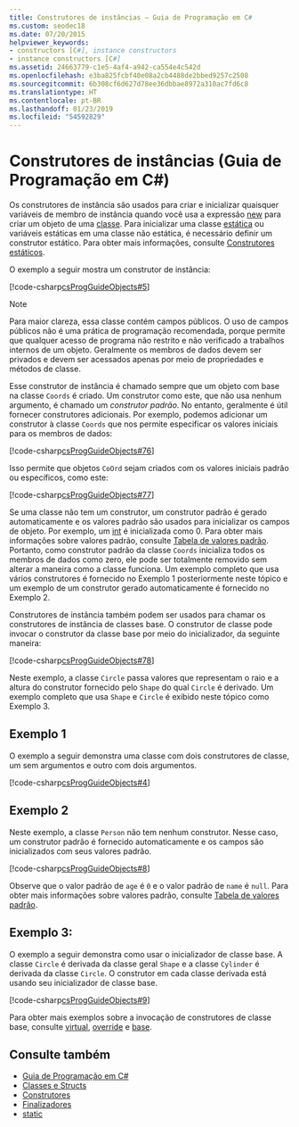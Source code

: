 ```yaml
---
title: Construtores de instâncias – Guia de Programação em C#
ms.custom: seodec18
ms.date: 07/20/2015
helpviewer_keywords:
- constructors [C#], instance constructors
- instance constructors [C#]
ms.assetid: 24663779-c1e5-4af4-a942-ca554e4c542d
ms.openlocfilehash: e3ba825fcbf40e08a2cb4488de2bbed9257c2508
ms.sourcegitcommit: 6b308cf6d627d78ee36dbbae8972a310ac7fd6c8
ms.translationtype: HT
ms.contentlocale: pt-BR
ms.lasthandoff: 01/23/2019
ms.locfileid: "54592829"
---
```

# <a name="instance-constructors-c-programming-guide"></a>Construtores de instâncias (Guia de Programação em C#)
Os construtores de instância são usados para criar e inicializar quaisquer variáveis de membro de instância quando você usa a expressão [new](../../../csharp/language-reference/keywords/new.md) para criar um objeto de uma [classe](../../../csharp/language-reference/keywords/class.md). Para inicializar uma classe [estática](../../../csharp/language-reference/keywords/static.md) ou variáveis estáticas em uma classe não estática, é necessário definir um construtor estático. Para obter mais informações, consulte [Construtores estáticos](../../../csharp/programming-guide/classes-and-structs/static-constructors.md).  
  
 O exemplo a seguir mostra um construtor de instância:  
  
 [!code-csharp[csProgGuideObjects#5](../../../csharp/programming-guide/classes-and-structs/codesnippet/CSharp/instance-constructors_1.cs)]  
  
> [!NOTE]
>  Para maior clareza, essa classe contém campos públicos. O uso de campos públicos não é uma prática de programação recomendada, porque permite que qualquer acesso de programa não restrito e não verificado a trabalhos internos de um objeto. Geralmente os membros de dados devem ser privados e devem ser acessados apenas por meio de propriedades e métodos de classe.  
  
 Esse construtor de instância é chamado sempre que um objeto com base na classe `Coords` é criado. Um construtor como este, que não usa nenhum argumento, é chamado um *construtor padrão*. No entanto, geralmente é útil fornecer construtores adicionais. Por exemplo, podemos adicionar um construtor à classe `Coords` que nos permite especificar os valores iniciais para os membros de dados:  
  
 [!code-csharp[csProgGuideObjects#76](../../../csharp/programming-guide/classes-and-structs/codesnippet/CSharp/instance-constructors_2.cs)]  
  
 Isso permite que objetos `CoOrd` sejam criados com os valores iniciais padrão ou específicos, como este:  
  
 [!code-csharp[csProgGuideObjects#77](../../../csharp/programming-guide/classes-and-structs/codesnippet/CSharp/instance-constructors_3.cs)]  
  
 Se uma classe não tem um construtor, um construtor padrão é gerado automaticamente e os valores padrão são usados para inicializar os campos de objeto. Por exemplo, um [int](../../../csharp/language-reference/keywords/int.md) é inicializada como 0. Para obter mais informações sobre valores padrão, consulte [Tabela de valores padrão](../../../csharp/language-reference/keywords/default-values-table.md). Portanto, como construtor padrão da classe `Coords` inicializa todos os membros de dados como zero, ele pode ser totalmente removido sem alterar a maneira como a classe funciona. Um exemplo completo que usa vários construtores é fornecido no Exemplo 1 posteriormente neste tópico e um exemplo de um construtor gerado automaticamente é fornecido no Exemplo 2.  
  
 Construtores de instância também podem ser usados para chamar os construtores de instância de classes base. O construtor de classe pode invocar o construtor da classe base por meio do inicializador, da seguinte maneira:  
  
 [!code-csharp[csProgGuideObjects#78](../../../csharp/programming-guide/classes-and-structs/codesnippet/CSharp/instance-constructors_4.cs)]  
  
 Neste exemplo, a classe `Circle` passa valores que representam o raio e a altura do construtor fornecido pelo `Shape` do qual `Circle` é derivado. Um exemplo completo que usa `Shape` e `Circle` é exibido neste tópico como Exemplo 3.  
  
## <a name="example-1"></a>Exemplo 1  
 O exemplo a seguir demonstra uma classe com dois construtores de classe, um sem argumentos e outro com dois argumentos.  
  
 [!code-csharp[csProgGuideObjects#4](../../../csharp/programming-guide/classes-and-structs/codesnippet/CSharp/instance-constructors_5.cs)]  
  
## <a name="example-2"></a>Exemplo 2  
 Neste exemplo, a classe `Person` não tem nenhum construtor. Nesse caso, um construtor padrão é fornecido automaticamente e os campos são inicializados com seus valores padrão.  
  
 [!code-csharp[csProgGuideObjects#8](../../../csharp/programming-guide/classes-and-structs/codesnippet/CSharp/instance-constructors_6.cs)]  
  
 Observe que o valor padrão de `age` é `0` e o valor padrão de `name` é `null`. Para obter mais informações sobre valores padrão, consulte [Tabela de valores padrão](../../../csharp/language-reference/keywords/default-values-table.md).  
  
## <a name="example-3"></a>Exemplo 3:  
 O exemplo a seguir demonstra como usar o inicializador de classe base. A classe `Circle` é derivada da classe geral `Shape` e a classe `Cylinder` é derivada da classe `Circle`. O construtor em cada classe derivada está usando seu inicializador de classe base.  
  
 [!code-csharp[csProgGuideObjects#9](../../../csharp/programming-guide/classes-and-structs/codesnippet/CSharp/instance-constructors_7.cs)]  
  
 Para obter mais exemplos sobre a invocação de construtores de classe base, consulte [virtual](../../../csharp/language-reference/keywords/virtual.md), [override](../../../csharp/language-reference/keywords/override.md) e [base](../../../csharp/language-reference/keywords/base.md).  
  
## <a name="see-also"></a>Consulte também

- [Guia de Programação em C#](../../../csharp/programming-guide/index.md)
- [Classes e Structs](../../../csharp/programming-guide/classes-and-structs/index.md)
- [Construtores](../../../csharp/programming-guide/classes-and-structs/constructors.md)
- [Finalizadores](../../../csharp/programming-guide/classes-and-structs/destructors.md)
- [static](../../../csharp/language-reference/keywords/static.md)
